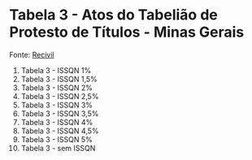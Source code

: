 # Tabela 3 - Atos do Tabelião de Protesto de Títulos - Minas Gerais
Fonte: [Recivil](http://www.recivil.com.br/downloads/view/tabela-3-atos-do-tabeliao-de-protesto-de-titulos)
1. Tabela 3 - ISSQN 1%
1. Tabela 3 - ISSQN 1,5%
1. Tabela 3 - ISSQN 2%
1. Tabela 3 - ISSQN 2,5%
1. Tabela 3 - ISSQN 3%
1. Tabela 3 - ISSQN 3,5%
1. Tabela 3 - ISSQN 4%
1. Tabela 3 - ISSQN 4,5%
1. Tabela 3 - ISSQN 5%
1. Tabela 3 - sem ISSQN
